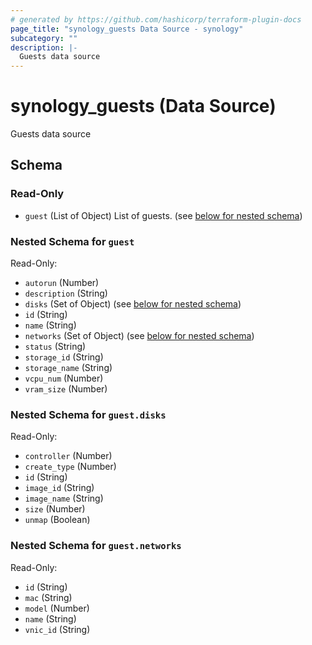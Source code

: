 ```yaml
---
# generated by https://github.com/hashicorp/terraform-plugin-docs
page_title: "synology_guests Data Source - synology"
subcategory: ""
description: |-
  Guests data source
---
```


# synology_guests (Data Source)

Guests data source



<!-- schema generated by tfplugindocs -->
## Schema

### Read-Only

- `guest` (List of Object) List of guests. (see [below for nested schema](#nestedatt--guest))

<a id="nestedatt--guest"></a>
### Nested Schema for `guest`

Read-Only:

- `autorun` (Number)
- `description` (String)
- `disks` (Set of Object) (see [below for nested schema](#nestedobjatt--guest--disks))
- `id` (String)
- `name` (String)
- `networks` (Set of Object) (see [below for nested schema](#nestedobjatt--guest--networks))
- `status` (String)
- `storage_id` (String)
- `storage_name` (String)
- `vcpu_num` (Number)
- `vram_size` (Number)

<a id="nestedobjatt--guest--disks"></a>
### Nested Schema for `guest.disks`

Read-Only:

- `controller` (Number)
- `create_type` (Number)
- `id` (String)
- `image_id` (String)
- `image_name` (String)
- `size` (Number)
- `unmap` (Boolean)


<a id="nestedobjatt--guest--networks"></a>
### Nested Schema for `guest.networks`

Read-Only:

- `id` (String)
- `mac` (String)
- `model` (Number)
- `name` (String)
- `vnic_id` (String)
